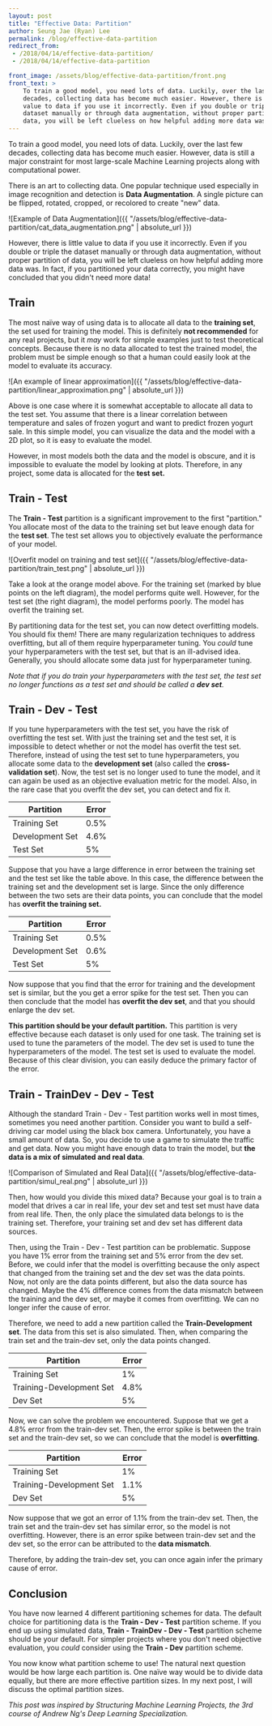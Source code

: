```yaml
---
layout: post
title: "Effective Data: Partition"
author: Seung Jae (Ryan) Lee
permalink: /blog/effective-data-partition
redirect_from:
 - /2018/04/14/effective-data-partition/
 - /2018/04/14/effective-data-partition

front_image: /assets/blog/effective-data-partition/front.png
front_text: >
    To train a good model, you need lots of data. Luckily, over the last few 
    decades, collecting data has become much easier. However, there is little
    value to data if you use it incorrectly. Even if you double or triple the
    dataset manually or through data augmentation, without proper partition of
    data, you will be left clueless on how helpful adding more data was.
---
```


To train a good model, you need lots of data. Luckily, over the last few decades, collecting data has become much easier. However, data is still a major constraint for most large-scale Machine Learning projects along with computational power.

There is an art to collecting data. One popular technique used especially in image recognition and detection is **Data Augmentation**. A single picture can be flipped, rotated, cropped, or recolored to create "new" data.

![Example of Data Augmentation]({{ "/assets/blog/effective-data-partition/cat_data_augmentation.png" | absolute_url }})

However, there is little value to data if you use it incorrectly. Even if you double or triple the dataset manually or through data augmentation, without proper partition of data, you will be left clueless on how helpful adding more data was. In fact, if you partitioned your data correctly, you might have concluded that you didn't need more data!

## Train

The most naïve way of using data is to allocate all data to the **training set**, the set used for training the model. This is definitely **not recommended** for any real projects, but it *may* work for simple examples just to test theoretical concepts. Because there is no data allocated to test the trained model, the problem must be simple enough so that a human could easily look at the model to evaluate its accuracy.

![An example of linear approximation]({{ "/assets/blog/effective-data-partition/linear_approximation.png" | absolute_url }})

Above is one case where it is somewhat acceptable to allocate all data to the test set. You assume that there is a linear correlation between temperature and sales of frozen yogurt and want to predict frozen yogurt sale. In this simple model, you can visualize the data and the model with a 2D plot, so it is easy to evaluate the model. 

However, in most models both the data and the model is obscure, and it is impossible to evaluate the model by looking at plots. Therefore, in any project, some data is allocated for the **test set.**

## Train - Test

The **Train - Test** partition is a significant improvement to the first "partition." You allocate most of the data to the training set but leave enough data for the **test set**. The test set allows you to objectively evaluate the performance of your model. 

![Overfit model on training and test set]({{ "/assets/blog/effective-data-partition/train_test.png" | absolute_url }})

Take a look at the orange model above. For the training set (marked by blue points on the left diagram), the model performs quite well. However, for the test set (the right diagram), the model performs poorly. The model has overfit the training set.

By partitioning data for the test set, you can now detect overfitting models. You should fix them! There are many regularization techniques to address overfitting, but all of them require hyperparameter tuning. You *could* tune your hyperparameters with the test set, but that is an ill-advised idea. Generally, you should allocate some data just for hyperparameter tuning.

*Note that if you do train your hyperparameters with the test set, the test set no longer functions as a test set and should be called a **dev set**.*

## Train - Dev - Test

If you tune hyperparameters with the test set, you have the risk of overfitting the test set. With just the training set and the test set, it is impossible to detect whether or not the model has overfit the test set. Therefore, instead of using the test set to tune hyperparameters, you allocate some data to the **development set** (also called the **cross-validation set**). Now, the test set is no longer used to tune the model, and it can again be used as an objective evaluation metric for the model. Also, in the rare case that you overfit the dev set, you can detect and fix it.

| Partition       | Error |
| --------------- | ----- |
| Training Set    | 0.5%  |
| Development Set | 4.6%  |
| Test Set        | 5%    |

Suppose that you have a large difference in error between the training set and the test set like the table above. In this case, the difference between the training set and the development set is large. Since the only difference between the two sets are their data points, you can conclude that the model has **overfit the training set.**

| Partition       | Error |
| --------------- | ----- |
| Training Set    | 0.5%  |
| Development Set | 0.6%  |
| Test Set        | 5%    |

Now suppose that you find that the error for training and the development set is similar, but the you get a error spike for the test set. Then you can then conclude that the model has **overfit the dev set**, and that you should enlarge the dev set.

**This partition should be your default partition.** This partition is very effective because each dataset is only used for one task. The training set is used to tune the parameters of the model. The dev set is used to tune the hyperparameters of the model. The test set is used to evaluate the model. Because of this clear division, you can easily deduce the primary factor of the error.

## Train - TrainDev - Dev - Test 

Although the standard Train - Dev - Test partition works well in most times, sometimes you need another partition. Consider you want to build a self-driving car model using the black box camera. Unfortunately, you have a small amount of data. So, you decide to use a game to simulate the traffic and get data. Now you might have enough data to train the model, but **the data is a mix of simulated and real data**.

![Comparison of Simulated and Real Data]({{ "/assets/blog/effective-data-partition/simul_real.png" | absolute_url }})

Then, how would you divide this mixed data? Because your goal is to train a model that drives a car in real life, your dev set and test set must have data from real life. Then, the only place the simulated data belongs to is the training set. Therefore, your training set and dev set has different data sources.

Then, using the Train - Dev - Test partition can be problematic. Suppose you have 1% error from the training set and 5% error from the dev set. Before, we could infer that the model is overfitting because the only aspect that changed from the training set and the dev set was the data points. Now, not only are the data points different, but also the data source has changed. Maybe the 4% difference comes from the data mismatch between the training and the dev set, or maybe it comes from overfitting. We can no longer infer the cause of error.

Therefore, we need to add a new partition called the **Train-Development set**. The data from this set is also simulated. Then, when comparing the train set and the train-dev set, only the data points changed.

| Partition                | Error |
| ------------------------ | ----- |
| Training Set             | 1%    |
| Training-Development Set | 4.8%  |
| Dev Set                  | 5%    |

Now, we can solve the problem we encountered. Suppose that we get a 4.8% error from the train-dev set. Then, the error spike is between the train set and the train-dev set, so we can conclude that the model is **overfitting**.

| Partition                | Error |
| ------------------------ | ----- |
| Training Set             | 1%    |
| Training-Development Set | 1.1%  |
| Dev Set                  | 5%    |

Now suppose that we got an error of 1.1% from the train-dev set. Then, the train set and the train-dev set has similar error, so the model is not overfitting. However, there is an error spike between train-dev set and the dev set, so the error can be attributed to the **data mismatch**.

Therefore, by adding the train-dev set, you can once again infer the primary cause of error.

## Conclusion

You have now learned 4 different partitioning schemes for data. The default choice for partitioning data is the **Train - Dev - Test** partition scheme. If you end up using simulated data, **Train - TrainDev - Dev - Test** partition scheme should be your default. For simpler projects where you don't need objective evaluation, you *could* consider using the **Train - Dev** partition scheme.

You now know what partition scheme to use! The natural next question would be how large each partition is. One naïve way would be to divide data equally, but there are more effective partition sizes. In my next post, I will discuss the optimal partition sizes.

*This post was inspired by Structuring Machine Learning Projects, the 3rd course of Andrew Ng's Deep Learning Specialization.* 
